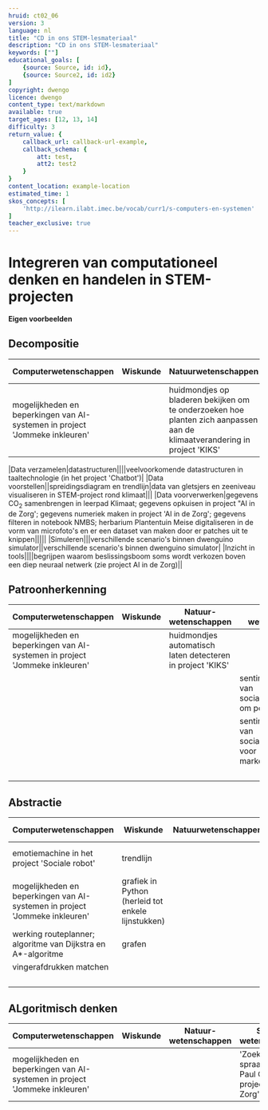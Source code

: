 ```yaml
---
hruid: ct02_06
version: 3
language: nl
title: "CD in ons STEM-lesmateriaal"
description: "CD in ons STEM-lesmateriaal"
keywords: [""]
educational_goals: [
    {source: Source, id: id}, 
    {source: Source2, id: id2}
]
copyright: dwengo
licence: dwengo
content_type: text/markdown
available: true
target_ages: [12, 13, 14]
difficulty: 3
return_value: {
    callback_url: callback-url-example,
    callback_schema: {
        att: test,
        att2: test2
    }
}
content_location: example-location
estimated_time: 1
skos_concepts: [
    'http://ilearn.ilabt.imec.be/vocab/curr1/s-computers-en-systemen'
]
teacher_exclusive: true
---
```

# Integreren van computationeel denken en handelen in STEM-projecten 

**Eigen voorbeelden**

## Decompositie

|**Computerwetenschappen**|**Wiskunde**|**Natuurwetenschappen**|**Sociale wetenschappen**|**Taal en kunst**|
|------------------------|-----|-------|----------------------------|------------|
|mogelijkheden en beperkingen van AI-systemen in project 'Jommeke inkleuren'||huidmondjes op bladeren bekijken om te onderzoeken hoe planten zich aanpassen aan de klimaatverandering in project 'KIKS'|'Zoektocht naar spraak' (naar Paul Curzon) in project 'AI in de Zorg'|sentimentanalyse (score i.p.v. sentiment)|


|Data verzamelen|datastructuren||||veelvoorkomende datastructuren in taaltechnologie (in het project 'Chatbot')|
|Data voorstellen||spreidingsdiagram en trendlijn|data van gletsjers en zeeniveau visualiseren in STEM-project rond klimaat|||
|Data voorverwerken|gegevens CO<sub>2</sub> samenbrengen in leerpad Klimaat; gegevens opkuisen in project "AI in de Zorg'; gegevens numeriek maken in project 'AI in de Zorg'; gegevens filteren in notebook NMBS; herbarium Plantentuin Meise digitaliseren in de vorm van microfoto's en er een dataset van maken door er patches uit te knippen|||||
|Simuleren|||verschillende scenario's binnen dwenguino simulator||verschillende scenario's binnen dwenguino simulator|
|Inzicht in tools||||begrijpen waarom beslissingsboom soms wordt verkozen boven een diep neuraal netwerk (zie project AI in de Zorg)||

## Patroonherkenning

|**Computerwetenschappen**|**Wiskunde**|**Natuur- wetenschappen**|**Sociale wetenschappen**|**Taal en kunst**|
|------------------------|-----|-------|----------------------------|------------|
|mogelijkheden en beperkingen van AI-systemen in project 'Jommeke inkleuren'||huidmondjes automatisch laten detecteren in project 'KIKS'||'Zoektocht naar spraak' (naar Paul Curzon) in project 'AI in de Zorg'|sentimentanalyse vs. cyberpestdetectie|
||||sentimentanalyse van socialemediaposts om politieke redenen|auteursherkenning|
||||sentimentanalyse van socialemediaposts voor marketingdoeleinden|profilering|
|||||HR|

## Abstractie

|**Computerwetenschappen**|**Wiskunde**|**Natuurwetenschappen**|**Sociale wetenschappen**|**Taal en kunst**|
|------------------------|-----|-------|----------------------------|------------|
|emotiemachine in het project 'Sociale robot'|trendlijn||emotiemachine in het project 'Sociale robot'|ChatGPT (vectoren i.p.v. zinnen)|
|mogelijkheden en beperkingen van AI-systemen in project 'Jommeke inkleuren'|grafiek in Python (herleid tot enkele lijnstukken)||'Zoektocht naar spraak' (naar Paul Curzon) in project 'AI in de Zorg'|auteursherkenning|
|werking routeplanner; algoritme van Dijkstra en A*-algoritme|grafen|||sentimentanalyse (score i.p.v. sentiment)|
|vingerafdrukken matchen|||| profilering|
|||||HR|


## ALgoritmisch denken

|**Computerwetenschappen**|**Wiskunde**|**Natuur- wetenschappen**|**Sociale wetenschappen**|**Taal en kunst**|
|------------------------|-----|-------|----------------------------|------------|
|mogelijkheden en beperkingen van AI-systemen in project 'Jommeke inkleuren'|||'Zoektocht naar spraak' (naar Paul Curzon) in project 'AI in de Zorg'|sentimentanalyse (score i.p.v. sentiment)|


